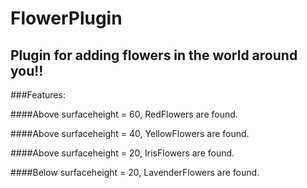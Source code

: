 # FlowerPlugin

## Plugin for adding flowers in the world around you!!

###Features:

####Above surfaceheight = 60, RedFlowers are found.

####Above surfaceheight = 40, YellowFlowers are found.

####Above surfaceheight = 20, IrisFlowers are found.

####Below surfaceheight = 20, LavenderFlowers are found.
